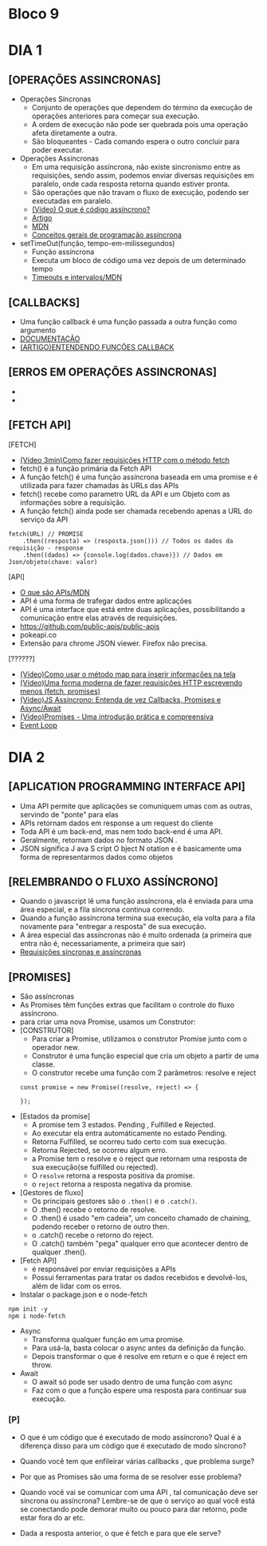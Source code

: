 # Bloco 9
# DIA 1
## [OPERAÇÕES ASSINCRONAS]
- Operações Síncronas
    - Conjunto de operações que dependem do término da execução de operações anteriores para começar sua execução.
    - A ordem de execução não pode ser quebrada pois uma operação afeta diretamente a outra.
    - São bloqueantes - Cada comando espera o outro concluir para poder executar.
- Operações Assíncronas
    - Em uma requisição assíncrona, não existe sincronismo entre as requisições, sendo assim, podemos enviar diversas requisições em paralelo, onde cada resposta retorna quando estiver pronta.
    - São operações que não travam o fluxo de execução, podendo ser executadas em paralelo.
    - [(Vídeo) O que é código assíncrono?](https://www.youtube.com/watch?v=tVYTqsqZHZY)
    - [Artigo](https://giuliana-bezerra.medium.com/operacoes-assincronas-javascript-promises-ae7553ad62b8)
    - [MDN](https://developer.mozilla.org/pt-BR/docs/Learn/JavaScript/Asynchronous)
    - [Conceitos gerais de programação assíncrona](https://developer.mozilla.org/pt-BR/docs/Learn/JavaScript/Asynchronous/Concepts)
- setTimeOut(função, tempo-em-milissegundos)
    - Função assíncrona
    - Executa um bloco de código uma vez depois de um determinado tempo
    - [Timeouts e intervalos/MDN](https://developer.mozilla.org/pt-BR/docs/Learn/JavaScript/Asynchronous/Timeouts_and_intervals)
## [CALLBACKS]
- Uma função callback é uma função passada a outra função como argumento
- [DOCUMENTAÇÃO](https://developer.mozilla.org/pt-BR/docs/Glossary/Callback_function)
- [(ARTIGO)ENTENDENDO FUNÇÕES CALLBACK](https://medium.com/totvsdevelopers/entendendo-fun%C3%A7%C3%B5es-callback-em-javascript-7b500dc7fa22)
## [ERROS EM OPERAÇÕES ASSINCRONAS]
- 
- 

## [FETCH API]
[FETCH]
- [(Vídeo 3min)Como fazer requisições HTTP com o método fetch](https://www.youtube.com/watch?v=m3K8DP4kVXQ)
- fetch() é a função primária da Fetch API
- A função fetch() é uma função assíncrona baseada em uma promise e é utilizada para fazer chamadas às URLs das APIs
- fetch() recebe como parametro URL da API e um Objeto com as informações sobre a requisição.
- A função fetch() ainda pode ser chamada recebendo apenas a URL do serviço da API
``` 
fetch(URL) // PROMISE
    .then((resposta) => (resposta.json())) // Todos os dados da requisição - response
    .then((dados) => {console.log(dados.chave)}) // Dados em Json/objeto(chave: valor)
```

[API]
- [O que são APIs/MDN](https://developer.mozilla.org/pt-BR/docs/Learn/JavaScript/Client-side_web_APIs/Introduction)
- API é uma forma de trafegar dados entre aplicações  
- API é uma interface que está entre duas aplicações, possibilitando a comunicação entre elas através de requisições.
- https://github.com/public-apis/public-apis
- pokeapi.co
- Extensão para chrome JSON viewer. Firefox não precisa.

[??????] 
- [(Vídeo)Como usar o método map para inserir informações na tela](https://www.youtube.com/watch?v=oQimi85ey_4)
- [(Vídeo)Uma forma moderna de fazer requisições HTTP escrevendo menos (fetch, promises)](https://www.youtube.com/watch?v=BCSPrwu5aTo)
- [(Vídeo)JS Assíncrono: Entenda de vez Callbacks, Promises e Async/Await](https://www.youtube.com/watch?v=7Bs4-rqbCQc)
- [(Vídeo)Promises - Uma introdução prática e compreensiva](https://www.youtube.com/watch?v=wTGPhsGJ0sw)
- [Event Loop](https://nodejs.org/en/docs/guides/dont-block-the-event-loop/)


# DIA 2
## [APLICATION PROGRAMMING INTERFACE API]
- Uma API permite que aplicações se comuniquem umas com as outras, servindo de "ponte" para elas
- APIs retornam dados em response a um request do cliente
- Toda API é um back-end, mas nem todo back-end é uma API.
- Geralmente, retornam dados no formato JSON . 
- JSON significa J ava S cript O bject N otation e é basicamente uma forma de representarmos dados como objetos
## [RELEMBRANDO O FLUXO ASSÍNCRONO]
- Quando o javascript lê uma função assíncrona, ela é enviada para uma área especial, e a fila síncrona continua correndo.
- Quando a função assíncrona termina sua execução, ela volta para a fila novamente para "entregar a resposta" de sua execução.
- A área especial das assíncronas não é muito ordenada (a primeira que entra não é, necessariamente, a primeira que sair)
- [Requisições sincronas e assíncronas](http://www.diogomatheus.com.br/blog/php/requisicoes-sincronas-e-assincronas/)
## [PROMISES]
- São assíncronas 
- As Promises têm  funções extras que facilitam o controle do fluxo assíncrono.
- para criar uma nova Promise, usamos um Construtor:
- [CONSTRUTOR]
    - Para criar a Promise, utilizamos o construtor Promise junto com o operador new.
    - Construtor é uma função especial que cria um objeto a partir de uma classe.
    - O construtor recebe uma função com 2 parâmetros: resolve e reject 
    ```
    const promise = new Promise((resolve, reject) => {

    });
    ```
- [Estados da promise]
    - A promise tem 3 estados. Pending , Fulfilled e Rejected.
    - Ao executar ela entra automáticamente no estado Pending.
    - Retorna Fulfilled, se ocorreu tudo certo com sua execução.
    - Retorna Rejected, se ocorreu algum erro.
    - a Promise tem o resolve e o reject que retornam uma resposta de sua execução(se fulfilled ou rejected).
    - O `resolve` retorna a resposta positiva da promise.
    - o `reject` retorna a resposta negativa da promise.
- [Gestores de fluxo]
    - Os principais gestores são o `.then()` e o `.catch()`.
    - O .then() recebe o retorno de resolve.
    - O .then() é usado "em cadeia", um conceito chamado de chaining, podendo receber o retorno de outro then.
    - o .catch() recebe o retorno do reject.
    - O .catch() também "pega" qualquer erro que acontecer dentro de qualquer .then().
- [Fetch API]
    - é responsável por enviar requisições a APIs
    - Possui ferramentas para tratar os dados recebidos e devolvê-los, além de lidar com os erros.
- Instalar o package.json e o node-fetch
```
npm init -y
npm i node-fetch
```
- Async
    - Transforma qualquer função em uma promise.
    - Para usá-la, basta colocar o async antes da definição da função.
    - Depois transformar o que é resolve em return e o que é reject em throw.
- Await
    - O await só pode ser usado dentro de uma função com async
    - Faz com o que a função espere uma resposta para continuar sua execução.

### [P]
- O que é um código que é executado de modo assíncrono? Qual é a diferença disso para um código que é executado de modo síncrono?

- Quando você tem que enfileirar várias callbacks , que problema surge?

- Por que as Promises são uma forma de se resolver esse problema?

- Quando você vai se comunicar com uma API , tal comunicação deve ser síncrona ou assíncrona? Lembre-se de que o serviço ao qual você está se conectando pode demorar muito ou pouco para dar retorno, pode estar fora do ar etc.

- Dada a resposta anterior, o que é fetch e para que ele serve?
